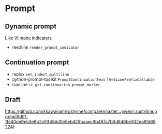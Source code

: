 # Prompt

## Dynamic prompt

Like [Vi mode indicators](https://github.com/kkawakam/rustyline/pull/369)

- reedline `render_prompt_indicator`

## Continuation prompt

- replxx `set_indent_multiline`
- python-prompt-toolkit `PromptContinuationText` / `GetLinePrefixCallable`
- isocline `ic_get_continuation_prompt_marker`

## Draft

<https://github.com/kkawakam/rustyline/compare/master...gwenn:rustyline:prompt#diff-1fc40de9eb3e8b2c9348dd0e5eb425baaec9b497a7b3d646be302ea9fd68224f>
